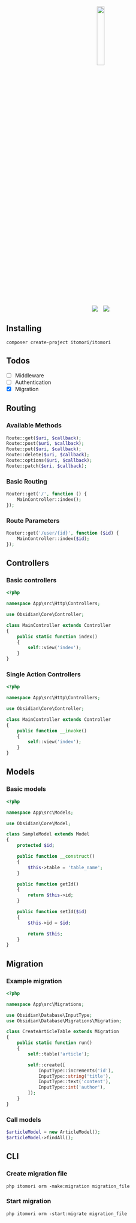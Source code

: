 <p align="center">
    <br />
    <img src="https://i.imgur.com/InSzvR4.png" width="20%">
    <br />
</p>
<p align="center">
    <img src="https://img.shields.io/badge/Version-1.0.1-green.svg" />
    <img style="margin-left: 10px;" src="https://img.shields.io/badge/License-MIT-green.svg" />
</p>

## Installing
```
composer create-project itomori/itomori
```

## Todos
- [ ] Middleware
- [ ] Authentication
- [X] Migration

## Routing
### Available Methods
```php
Route::get($uri, $callback);
Route::post($uri, $callback);
Route::put($uri, $callback);
Route::delete($uri, $callback);
Route::options($uri, $callback);
Route::patch($uri, $callback);
```

### Basic Routing
```php
Router::get('/', function () {
    MainController::index();
});
```
### Route Parameters
```php
Router::get('/user/{id}', function ($id) {
    MainController::index($id);
});
```

## Controllers
### Basic controllers
```php
<?php

namespace App\src\Http\Controllers;

use Obsidian\Core\Controller;

class MainController extends Controller
{
    public static function index()
    {
        self::view('index');
    }
}
```

### Single Action Controllers

```php
<?php

namespace App\src\Http\Controllers;

use Obsidian\Core\Controller;

class MainController extends Controller
{
    public function __invoke()
    {
        self::view('index');
    }
}

```

## Models
### Basic models
```php
<?php

namespace App\src\Models;

use Obsidian\Core\Model;

class SampleModel extends Model
{
    protected $id;

    public function __construct()
    {
        $this->table = 'table_name';
    }

    public function getId()
    {
        return $this->id;
    }

    public function setId($id)
    {
        $this->id = $id;

        return $this;
    }
}
```

## Migration
### Example migration
```php
<?php

namespace App\src\Migrations;

use Obsidian\Database\InputType;
use Obsidian\Database\Migrations\Migration;

class CreateArticleTable extends Migration
{
    public static function run()
    {
        self::table('article');

        self::create([
            InputType::increments('id'),
            InputType::string('title'),
            InputType::text('content'),
            InputType::int('author'),
        ]);
    }
}

```

### Call models 
```php
$articleModel = new ArticleModel();
$articleModel->findAll();
```

## CLI
### Create migration file
```
php itomori orm -make:migration migration_file
```
### Start migration
```
php itomori orm -start:migrate migration_file
```